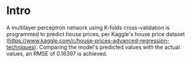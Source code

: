 # Intro
A multilayer perceptron network using K-folds cross-validation is programmed to predict house prices, per Kaggle's house price dataset (https://www.kaggle.com/c/house-prices-advanced-regression-techniques). Comparing the model's predicted values with the actual values, an RMSE of 0.16397 is achieved.
